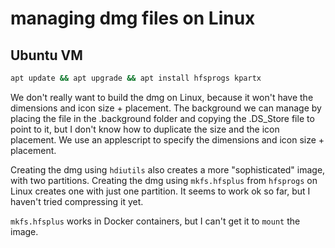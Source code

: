 # managing dmg files on Linux

## Ubuntu VM

```bash
apt update && apt upgrade && apt install hfsprogs kpartx


```

We don't really want to build the dmg on Linux, because it won't have the dimensions and icon size + placement.
The background we can manage by placing the file in the .background folder and copying the .DS_Store file to point to it,
but I don't know how to duplicate the size and the icon placement.
We use an applescript to specify the dimensions and icon size + placement.

Creating the dmg using `hdiutils` also creates a more "sophisticated" image, with two partitions. Creating the dmg using `mkfs.hfsplus` from `hfsprogs` on Linux creates one with just one partition. It seems to work ok so far, but I haven't tried compressing it yet.

`mkfs.hfsplus` works in Docker containers, but I can't get it to `mount` the image.
